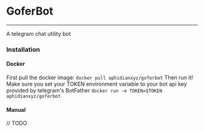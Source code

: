 # GoferBot
---
A telegram chat utility bot

### Installation
#### Docker
First pull the docker image:
`docker pull aphidianxyz/goferbot`
Then run it! Make sure you set your TOKEN environment variable to your bot api key provided by telegram's BotFather
`docker run -e TOKEN=$TOKEN aphidianxyz/goferbot`

#### Manual
// TODO
